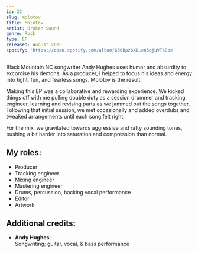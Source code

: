 ```yaml
---
id: 22
slug: molotov
title: Molotov
artist: Broken Sound
genre: Rock
type: EP
released: August 2025
spotify: 'https://open.spotify.com/album/630Bpz6XDLen5qjuVTs8be'
---
```


<script>
  import MulticolBlock from '$lib/MulticolBlock.svelte';
  import TextBlock from '$lib/TextBlock.svelte';
  import ReleaseImg from '$lib/ReleaseImg.svelte';
</script>

<TextBlock>

<ReleaseImg slug="molotov" />

<div>

Black Mountain NC songwriter Andy Hughes uses humor and absurdity to excorcise his demons. As a producer, I helped to focus his ideas and energy into tight, fun, and fearless songs. Molotov is the result.

Making this EP was a collaborative and rewarding experience. We kicked things off with me pulling double duty as a session drummer and tracking engineer, learning and revising parts as we jammed out the songs together. Following that initial session, we met occasionally and added overdubs and tweaked arrangements until each song felt right.

For the mix, we gravitated towards aggressive and ratty sounding tones, pushing a bit harder into saturation and compression than normal.

</div>

</TextBlock>

<MulticolBlock>
<TextBlock>

## My roles:

- Producer
- Tracking engineer
- Mixing engineer
- Mastering engineer
- Drums, percussion, backing vocal performance
- Editor
- Artwork

</TextBlock>

<TextBlock>

## Additional credits:

- **Andy Hughes**: <br />
  Songwriting; guitar, vocal, & bass performance

</TextBlock>
</MulticolBlock>
